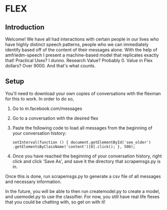 # FLEX

## Introduction

Welcome! We have all had interactions with certain people in our lives who have highly distinct speech patterns, people who we can immediately identify based off of the content of their messages alone. With the help of amfriedm-speech I present a machine-based model that replicates exactly that! Practical Uses? I dunno. Research Value? Probably 0. Value in Flex dollars? Over 9000. And that's what counts.

## Setup

You'll need to download your own copies of conversations with the flexman for this to work. In order to do so,

1. Go to m.facebook.com/messages
2. Go to a conversation with the desired flex
3. Paste the following code to load all messages from the beginning of your conversation history:

    `setInterval(function () {
    document.getElementById('see_older')
    .getElementsByClassName('content')[0].click();
    }, 500);`

4. Once you have reached the beginning of your conversation history, right click and click 'Save As', and save it the directory that scrapemsgs.py is in. 

Once this is done, run scrapemsgs.py to generate a csv file of all messages and necessary information.

In the future, you will be able to then run createmodel.py to create a model, and usemodel.py to use the classifier. For now, you still have real life flexes that you could be chatting with, so get on with it!


